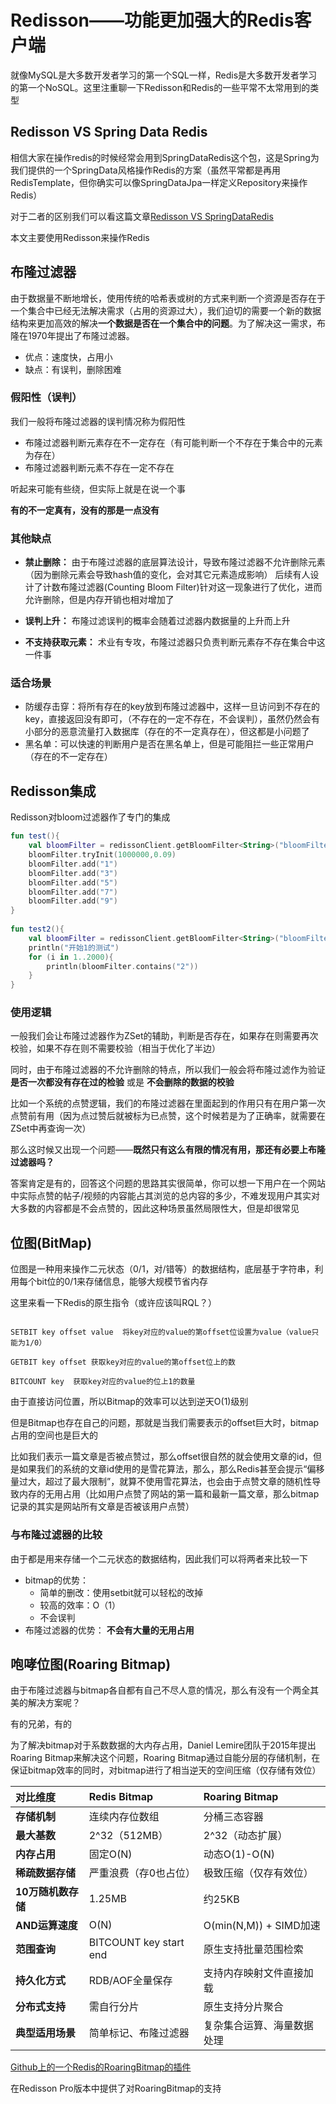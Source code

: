 # Redisson——功能更加强大的Redis客户端

就像MySQL是大多数开发者学习的第一个SQL一样，Redis是大多数开发者学习的第一个NoSQL。这里注重聊一下Redisson和Redis的一些平常不太常用到的类型
## Redisson VS Spring Data Redis

相信大家在操作redis的时候经常会用到SpringDataRedis这个包，这是Spring为我们提供的一个SpringData风格操作Redis的方案（虽然平常都是再用RedisTemplate，但你确实可以像SpringDataJpa一样定义Repository来操作Redis）

对于二者的区别我们可以看这篇文章[Redisson VS SpringDataRedis](https://redisson.pro/blog/feature-comparison-redisson-vs-spring-data-redis.html)

本文主要使用Redisson来操作Redis

## 布隆过滤器

由于数据量不断地增长，使用传统的哈希表或树的方式来判断一个资源是否存在于一个集合中已经无法解决需求（占用的资源过大），我们迫切的需要一个新的数据结构来更加高效的解决**一个数据是否在一个集合中的问题**。为了解决这一需求，布隆在1970年提出了布隆过滤器。

- 优点：速度快，占用小
- 缺点：有误判，删除困难

### 假阳性（误判）

我们一般将布隆过滤器的误判情况称为假阳性

- 布隆过滤器判断元素存在不一定存在（有可能判断一个不存在于集合中的元素为存在）
- 布隆过滤器判断元素不存在一定不存在

听起来可能有些绕，但实际上就是在说一个事

**有的不一定真有，没有的那是一点没有**

### 其他缺点

- **禁止删除：**
  由于布隆过滤器的底层算法设计，导致布隆过滤器不允许删除元素（因为删除元素会导致hash值的变化，会对其它元素造成影响）
  后续有人设计了计数布隆过滤器(Counting Bloom Filter)针对这一现象进行了优化，进而允许删除，但是内存开销也相对增加了

- **误判上升：**
  布隆过滤误判的概率会随着过滤器内数据量的上升而上升

- **不支持获取元素：**
  术业有专攻，布隆过滤器只负责判断元素存不存在集合中这一件事

### 适合场景

- 防缓存击穿：将所有存在的key放到布隆过滤器中，这样一旦访问到不存在的key，直接返回没有即可，（不存在的一定不存在，不会误判），虽然仍然会有小部分的恶意流量打入数据库（存在的不一定真存在），但这都是小问题了
- 黑名单：可以快速的判断用户是否在黑名单上，但是可能阻拦一些正常用户（存在的不一定存在）

## Redisson集成

Redisson对bloom过滤器作了专门的集成

```kotlin
fun test(){  
    val bloomFilter = redissonClient.getBloomFilter<String>("bloomFilter")  
    bloomFilter.tryInit(1000000,0.09)  
    bloomFilter.add("1")  
    bloomFilter.add("3")  
    bloomFilter.add("5")  
    bloomFilter.add("7")  
    bloomFilter.add("9")  
}  
  
fun test2(){  
    val bloomFilter = redissonClient.getBloomFilter<String>("bloomFilter")  
    println("开始1的测试")  
    for (i in 1..2000){  
        println(bloomFilter.contains("2"))  
    }  
}
```

### 使用逻辑

一般我们会让布隆过滤器作为ZSet的辅助，判断是否存在，如果存在则需要再次校验，如果不存在则不需要校验（相当于优化了半边）

同时，由于布隆过滤器的不允许删除的特点，所以我们一般会将布隆过滤作为验证 **是否一次都没有存在过的检验** 或是 **不会删除的数据的校验**

比如一个系统的点赞逻辑，我们的布隆过滤器在里面起到的作用只有在用户第一次点赞前有用（因为点过赞后就被标为已点赞，这个时候若是为了正确率，就需要在ZSet中再查询一次）

那么这时候又出现一个问题——**既然只有这么有限的情况有用，那还有必要上布隆过滤器吗？**

答案肯定是有的，回答这个问题的思路其实很简单，你可以想一下用户在一个网站中实际点赞的帖子/视频的内容能占其浏览的总内容的多少，不难发现用户其实对大多数的内容都是不会点赞的，因此这种场景虽然局限性大，但是却很常见


## 位图(BitMap)

位图是一种用来操作二元状态（0/1，对/错等）的数据结构，底层基于字符串，利用每个bit位的0/1来存储信息，能够大规模节省内存

这里来看一下Redis的原生指令（或许应该叫RQL？）

```redis

SETBIT key offset value  将key对应的value的第offset位设置为value（value只能为1/0）

GETBIT key offset 获取key对应的value的第offset位上的数

BITCOUNT key  获取key对应的value的位上1的数量

```


由于直接访问位置，所以Bitmap的效率可以达到逆天O(1)级别

但是Bitmap也存在自己的问题，那就是当我们需要表示的offset巨大时，bitmap占用的空间也是巨大的

比如我们表示一篇文章是否被点赞过，那么offset很自然的就会使用文章的id，但是如果我们的系统的文章id使用的是雪花算法，那么，那么Redis甚至会提示“偏移量过大，超过了最大限制”，就算不使用雪花算法，也会由于点赞文章的随机性导致内存的无用占用（比如用户点赞了网站的第一篇和最新一篇文章，那么bitmap记录的其实是网站所有文章是否被该用户点赞）

### 与布隆过滤器的比较

由于都是用来存储一个二元状态的数据结构，因此我们可以将两者来比较一下

- bitmap的优势：
  - 简单的删改：使用setbit就可以轻松的改掉
  - 较高的效率：O（1）
  - 不会误判
- 布隆过滤器的优势：
  **不会有大量的无用占用**

## 咆哮位图(Roaring Bitmap)

由于布隆过滤器与bitmap各自都有自己不尽人意的情况，那么有没有一个两全其美的解决方案呢？

有的兄弟，有的

为了解决bitmap对于系数数据的大内存占用，Daniel Lemire团队于2015年提出Roaring Bitmap来解决这个问题，Roaring Bitmap通过自能分层的存储机制，在保证bitmap效率的同时，对bitmap进行了相当逆天的空间压缩（仅存储有效位）

| 对比维度         | Redis Bitmap           | Roaring Bitmap       |
| :----------- | :--------------------- | :------------------- |
| **存储机制**     | 连续内存位数组                | 分桶三态容器               |
| **最大基数**     | 2^32（512MB）            | 2^32（动态扩展）           |
| **内存占用**     | 固定O(N)                 | 动态O(1)-O(N)          |
| **稀疏数据存储**   | 严重浪费（存0也占位）            | 极致压缩（仅存有效位）          |
| **10万随机数存储** | 1.25MB                 | 约25KB                |
| **AND运算速度**  | O(N)                   | O(min(N,M)) + SIMD加速 |
| **范围查询**     | BITCOUNT key start end | 原生支持批量范围检索           |
| **持久化方式**    | RDB/AOF全量保存            | 支持内存映射文件直接加载         |
| **分布式支持**    | 需自行分片                  | 原生支持分片聚合             |
| **典型适用场景**   | 简单标记、布隆过滤器             | 复杂集合运算、海量数据处理        |

[Github上的一个Redis的RoaringBitmap的插件](https://github.com/aviggiano/redis-roaring)


在Redisson Pro版本中提供了对RoaringBitmap的支持